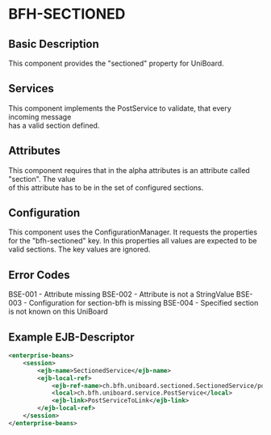 # BFH-SECTIONED

## Basic Description

This component provides the "sectioned" property for UniBoard.

## Services

This component implements the PostService to validate, that every incoming message  
has a valid section defined.

## Attributes

This component requires that in the alpha attributes is an attribute called "section". The value  
of this attribute has to be in the set of configured sections.

## Configuration

This component uses the ConfigurationManager. It requests the properties for the "bfh-sectioned" key.
In this properties all values are expected to be valid sections. The key values are ignored.

## Error Codes

BSE-001 - Attribute missing
BSE-002 - Attribute is not a StringValue
BSE-003 - Configuration for section-bfh is missing
BSE-004 - Specified section is not known on this UniBoard

## Example EJB-Descriptor
```xml
<enterprise-beans>
	<session>
		<ejb-name>SectionedService</ejb-name>
		<ejb-local-ref>
			<ejb-ref-name>ch.bfh.uniboard.sectioned.SectionedService/postSuccessor</ejb-ref-name>
			<local>ch.bfh.uniboard.service.PostService</local>
			<ejb-link>PostServiceToLink</ejb-link>
		</ejb-local-ref>
	</session>
</enterprise-beans>
